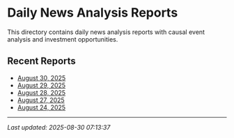 # Daily News Analysis Reports

This directory contains daily news analysis reports with causal event analysis and investment opportunities.

## Recent Reports

- [August 30, 2025](2025-08-30.md)
- [August 29, 2025](2025-08-29.md)
- [August 28, 2025](2025-08-28.md)
- [August 27, 2025](2025-08-27.md)
- [August 24, 2025](2025-08-24.md)

---

*Last updated: 2025-08-30 07:13:37*
